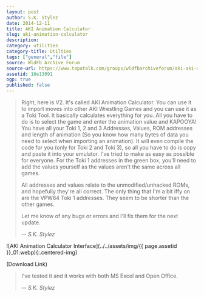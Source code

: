 ```yaml
---
layout: post
author: S.K. Stylez
date: 2014-12-11
title: AKI Animation Calculator
slug: aki-animation-calculator
description:
category: utilities
category-title: Utilties
tags: ["general","file"]
source: WldFb Archive Forum
source-url: https://www.tapatalk.com/groups/wldfbarchiveforum/aki-aki-animation-calculator-t726.html
assetid: 16e13091
ogp: true
published: false
---
```


> Right, here is V2. It's called AKI Animation Calculator. You can use it to import moves into other AKI Wrestling Games and you can use it as a Toki Tool. It basically calculates everything for you. All you have to do is to select the game and enter the animation value and KAPOOYA! You have all your Toki 1, 2 and 3 Addresses, Values, ROM addresses and length of animation (So you know how many bytes of data you need to select when importing an animation). It will even compile the code for you (only for Toki 2 and Toki 3), so all you have to do is copy and paste it into your emulator. I've tried to make as easy as possible for everyone. For the Toki 1 addresses in the green box, you'll need to add the values yourself as the values aren't the same across all games.
>
> All addresses and values relate to the unmodified/unhacked ROMs, and hopefully they're all correct. The only thing that I'm a bit iffy on are the VPW64 Toki 1 addresses. They seem to be shorter than the other games.
>
> Let me know of any bugs or errors and I'll fix them for the next update.
>
> -- <cite>S.K. Stylez</cite>

![AKI Animation Calculator Interface](../../assets/img/{{ page.assetid }}_01.webp){:.centered-img}

(Download Link)

> I've tested it and it works with both MS Excel and Open Office.
>
> -- <cite>S.K. Stylez</cite>

